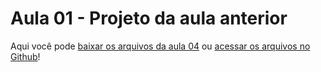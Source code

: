 # Aula 01 - Projeto da aula anterior

Aqui você pode [baixar os arquivos da aula 04](https://github.com/alura-cursos/Portifolio-HTML-e-CSS-Curso3/archive/refs/heads/aula_4.zip) ou [acessar os arquivos no Github](https://github.com/alura-cursos/Portifolio-HTML-e-CSS-Curso3/tree/aula_4)!